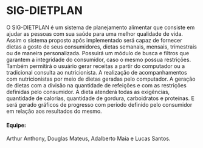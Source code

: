 # SIG-DIETPLAN

O SIG-DIETPLAN é um sistema de planejamento alimentar que consiste em ajudar as pessoas com sua
saúde para uma melhor qualidade de vida. Assim o sistema proposto após implementado será capaz de
fornecer dietas a gosto de seus consumidores, dietas semanais, mensais, trimestrais ou de
maneira personalizada. Possuirá um módulo de busca e filtros que garantem a integridade
do consumidor, caso o mesmo possua restrições. Também permitirá o usuário gerar
receitas a partir do computador ou a tradicional consulta ao nutricionista. A realização
de acompanhamentos com nutricionistas por meio de dietas geradas pelo computador. A
geração de dietas com a divisão na quantidade de refeições e com as restrições definidas
pelo consumidor. A dieta atenderá todas as exigências, quantidade de calorias, quantidade
de gordura, carboidratos e proteı́nas. E será gerado gráficos de progresso com perı́odo
definido pelo consumidor em relação aos resultados do mesmo.

#### Equipe:
Arthur Anthony, Douglas Mateus, Adalberto Maia e Lucas Santos.
